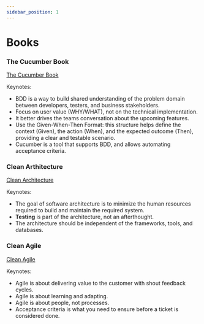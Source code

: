 ```yaml
---
sidebar_position: 1
---
```


# Books

### The Cucumber Book

[The Cucumber Book](https://pragprog.com/titles/hwcuc2/the-cucumber-book-second-edition/)

Keynotes:

- BDD is a way to build shared understanding of the problem domain between developers, testers, and business stakeholders.
- Focus on user value (WHY/WHAT), not on the technical implementation.
- It better drives the teams conversation about the upcoming features.
- Use the Given-When-Then Format: this structure helps define the context (Given), the action (When), and the expected outcome (Then), providing a clear and testable scenario.
- Cucumber is a tool that supports BDD, and allows automating acceptance criteria.

### Clean Arthitecture

[Clean Architecture](https://www.amazon.com/Clean-Architecture-Craftsmans-Software-Structure/dp/0134494164)

Keynotes:

- The goal of software architecture is to minimize the human resources required to build and maintain the required system.
- **Testing** is part of the architecture, not an afterthought.
- The architecture should be independent of the frameworks, tools, and databases.

### Clean Agile

[Clean Agile](https://www.amazon.com/Clean-Agile-Back-Software-Craftsmanship/dp/0135781868)

Keynotes:

- Agile is about delivering value to the customer with shout feedback cycles.
- Agile is about learning and adapting.
- Agile is about people, not processes.
- Acceptance criteria is what you need to ensure before a ticket is considered done.
